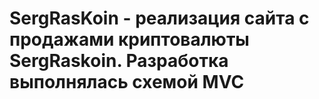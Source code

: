 # SergRasKoin - реализация сайта с продажами криптовалюты SergRaskoin. Разработка выполнялась схемой MVC 
